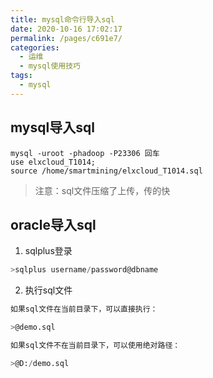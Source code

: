 ```yaml
---
title: mysql命令行导入sql
date: 2020-10-16 17:02:17
permalink: /pages/c691e7/
categories:
  - 运维
  - mysql使用技巧
tags:
  - mysql
---
```

## mysql导入sql
```shell
mysql -uroot -phadoop -P23306 回车
use elxcloud_T1014;
source /home/smartmining/elxcloud_T1014.sql
```
> 注意：sql文件压缩了上传，传的快

## oracle导入sql
1. sqlplus登录
```sql
>sqlplus username/password@dbname
```
2. 执行sql文件
```sql
如果sql文件在当前目录下，可以直接执行：

>@demo.sql

如果sql文件不在当前目录下，可以使用绝对路径：

>@D:/demo.sql
```